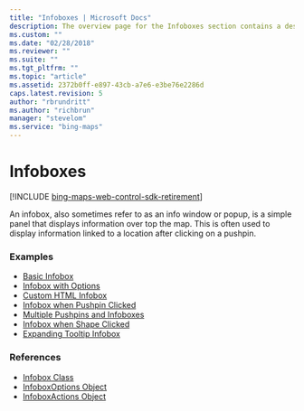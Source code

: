 ```yaml
---
title: "Infoboxes | Microsoft Docs"
description: The overview page for the Infoboxes section contains a description and links to examples and code references including the Infobox Class, InfoboxOptions Object and InfoboxActions Object.
ms.custom: ""
ms.date: "02/28/2018"
ms.reviewer: ""
ms.suite: ""
ms.tgt_pltfrm: ""
ms.topic: "article"
ms.assetid: 2372b0ff-e897-43cb-a7e6-e3be76e2286d
caps.latest.revision: 5
author: "rbrundritt"
ms.author: "richbrun"
manager: "stevelom"
ms.service: "bing-maps"
---
```


# Infoboxes

[!INCLUDE [bing-maps-web-control-sdk-retirement](../../includes/bing-maps-web-control-sdk-retirement.md)]

An infobox, also sometimes refer to as an info window or popup, is a simple panel that displays information over top the map. This is often used to display information linked to a location after clicking on a pushpin.

### Examples
  * [Basic Infobox](basic-infobox-example.md)
  * [Infobox with Options](infobox-with-options.md)
  * [Custom HTML Infobox](custom-html-infobox.md)
  * [Infobox when Pushpin Clicked](infobox-when-pushpin-clicked.md)
  * [Multiple Pushpins and Infoboxes](multiple-pushpins-and-infoboxes.md)
  * [Infobox when Shape Clicked](infobox-when-shape-clicked.md)
  * [Expanding Tooltip Infobox](expanding-tooltip-infobox.md) 
  
### References

  * [Infobox Class](../../map-control-api/infobox-class.md)
  * [InfoboxOptions Object](../../map-control-api/infoboxoptions-object.md)
  * [InfoboxActions Object](../../map-control-api/infoboxactions-object.md) 
